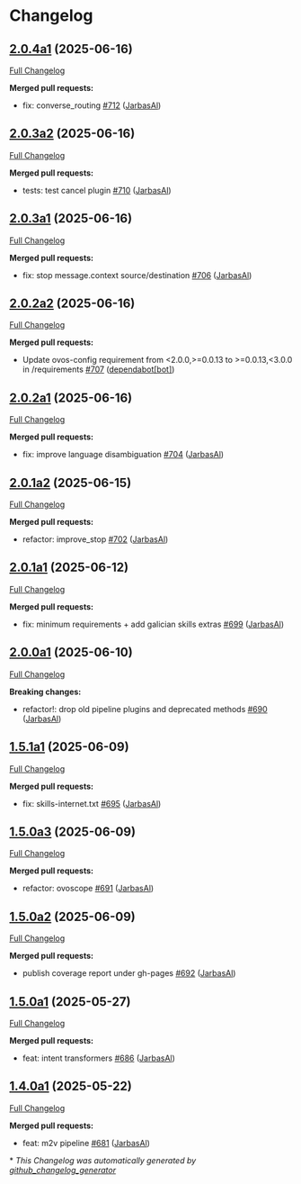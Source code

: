 # Changelog

## [2.0.4a1](https://github.com/OpenVoiceOS/ovos-core/tree/2.0.4a1) (2025-06-16)

[Full Changelog](https://github.com/OpenVoiceOS/ovos-core/compare/2.0.3a2...2.0.4a1)

**Merged pull requests:**

- fix: converse\_routing [\#712](https://github.com/OpenVoiceOS/ovos-core/pull/712) ([JarbasAl](https://github.com/JarbasAl))

## [2.0.3a2](https://github.com/OpenVoiceOS/ovos-core/tree/2.0.3a2) (2025-06-16)

[Full Changelog](https://github.com/OpenVoiceOS/ovos-core/compare/2.0.3a1...2.0.3a2)

**Merged pull requests:**

- tests: test cancel plugin [\#710](https://github.com/OpenVoiceOS/ovos-core/pull/710) ([JarbasAl](https://github.com/JarbasAl))

## [2.0.3a1](https://github.com/OpenVoiceOS/ovos-core/tree/2.0.3a1) (2025-06-16)

[Full Changelog](https://github.com/OpenVoiceOS/ovos-core/compare/2.0.2a2...2.0.3a1)

**Merged pull requests:**

- fix: stop message.context source/destination [\#706](https://github.com/OpenVoiceOS/ovos-core/pull/706) ([JarbasAl](https://github.com/JarbasAl))

## [2.0.2a2](https://github.com/OpenVoiceOS/ovos-core/tree/2.0.2a2) (2025-06-16)

[Full Changelog](https://github.com/OpenVoiceOS/ovos-core/compare/2.0.2a1...2.0.2a2)

**Merged pull requests:**

- Update ovos-config requirement from \<2.0.0,\>=0.0.13 to \>=0.0.13,\<3.0.0 in /requirements [\#707](https://github.com/OpenVoiceOS/ovos-core/pull/707) ([dependabot[bot]](https://github.com/apps/dependabot))

## [2.0.2a1](https://github.com/OpenVoiceOS/ovos-core/tree/2.0.2a1) (2025-06-16)

[Full Changelog](https://github.com/OpenVoiceOS/ovos-core/compare/2.0.1a2...2.0.2a1)

**Merged pull requests:**

- fix: improve language disambiguation [\#704](https://github.com/OpenVoiceOS/ovos-core/pull/704) ([JarbasAl](https://github.com/JarbasAl))

## [2.0.1a2](https://github.com/OpenVoiceOS/ovos-core/tree/2.0.1a2) (2025-06-15)

[Full Changelog](https://github.com/OpenVoiceOS/ovos-core/compare/2.0.1a1...2.0.1a2)

**Merged pull requests:**

- refactor: improve\_stop [\#702](https://github.com/OpenVoiceOS/ovos-core/pull/702) ([JarbasAl](https://github.com/JarbasAl))

## [2.0.1a1](https://github.com/OpenVoiceOS/ovos-core/tree/2.0.1a1) (2025-06-12)

[Full Changelog](https://github.com/OpenVoiceOS/ovos-core/compare/2.0.0a1...2.0.1a1)

**Merged pull requests:**

- fix: minimum requirements + add galician skills extras [\#699](https://github.com/OpenVoiceOS/ovos-core/pull/699) ([JarbasAl](https://github.com/JarbasAl))

## [2.0.0a1](https://github.com/OpenVoiceOS/ovos-core/tree/2.0.0a1) (2025-06-10)

[Full Changelog](https://github.com/OpenVoiceOS/ovos-core/compare/1.5.1a1...2.0.0a1)

**Breaking changes:**

- refactor!: drop old pipeline plugins and deprecated methods [\#690](https://github.com/OpenVoiceOS/ovos-core/pull/690) ([JarbasAl](https://github.com/JarbasAl))

## [1.5.1a1](https://github.com/OpenVoiceOS/ovos-core/tree/1.5.1a1) (2025-06-09)

[Full Changelog](https://github.com/OpenVoiceOS/ovos-core/compare/1.5.0a3...1.5.1a1)

**Merged pull requests:**

- fix: skills-internet.txt [\#695](https://github.com/OpenVoiceOS/ovos-core/pull/695) ([JarbasAl](https://github.com/JarbasAl))

## [1.5.0a3](https://github.com/OpenVoiceOS/ovos-core/tree/1.5.0a3) (2025-06-09)

[Full Changelog](https://github.com/OpenVoiceOS/ovos-core/compare/1.5.0a2...1.5.0a3)

**Merged pull requests:**

- refactor: ovoscope [\#691](https://github.com/OpenVoiceOS/ovos-core/pull/691) ([JarbasAl](https://github.com/JarbasAl))

## [1.5.0a2](https://github.com/OpenVoiceOS/ovos-core/tree/1.5.0a2) (2025-06-09)

[Full Changelog](https://github.com/OpenVoiceOS/ovos-core/compare/1.5.0a1...1.5.0a2)

**Merged pull requests:**

- publish coverage report under gh-pages [\#692](https://github.com/OpenVoiceOS/ovos-core/pull/692) ([JarbasAl](https://github.com/JarbasAl))

## [1.5.0a1](https://github.com/OpenVoiceOS/ovos-core/tree/1.5.0a1) (2025-05-27)

[Full Changelog](https://github.com/OpenVoiceOS/ovos-core/compare/1.4.0a1...1.5.0a1)

**Merged pull requests:**

- feat: intent transformers [\#686](https://github.com/OpenVoiceOS/ovos-core/pull/686) ([JarbasAl](https://github.com/JarbasAl))

## [1.4.0a1](https://github.com/OpenVoiceOS/ovos-core/tree/1.4.0a1) (2025-05-22)

[Full Changelog](https://github.com/OpenVoiceOS/ovos-core/compare/1.3.1...1.4.0a1)

**Merged pull requests:**

- feat: m2v pipeline [\#681](https://github.com/OpenVoiceOS/ovos-core/pull/681) ([JarbasAl](https://github.com/JarbasAl))



\* *This Changelog was automatically generated by [github_changelog_generator](https://github.com/github-changelog-generator/github-changelog-generator)*
